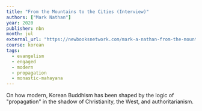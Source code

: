 ```yaml
---
title: "From the Mountains to the Cities (Interview)"
authors: ["Mark Nathan"]
year: 2020
publisher: nbn
month: jul
external_url: "https://newbooksnetwork.com/mark-a-nathan-from-the-mountains-to-the-cities-a-history-of-buddhist-propagation-in-korea-u-hawaii-press-2018/"
course: korean
tags:
  - evangelism
  - engaged
  - modern
  - propagation
  - monastic-mahayana
---
```


On how modern, Korean Buddhism has been shaped by the logic of "propagation" in the shadow of Christianity, the West, and authoritarianism.
